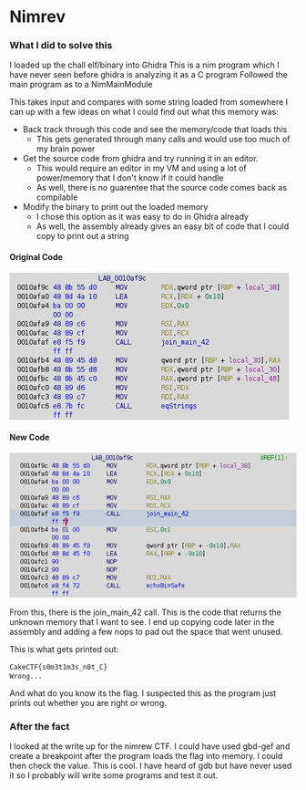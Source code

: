 
# Nimrev

### What I did to solve this

I loaded up the chall elf/binary into Ghidra
This is a nim program which I have never seen before
ghidra is analyzing it as a C program
Followed the main program as to a NimMainModule

This takes input and compares with some string loaded from somewhere
I can up with a few ideas on what I could find out what this memory was:
- Back track through this code and see the memory/code that loads this 
    - This gets generated through many calls and would use too much of my brain power
- Get the source code from ghidra and try running it in an editor. 
    - This would require an editor in my VM and using a lot of power/memory that I don't know if it could handle
    - As well, there is no guarentee that the source code comes back as compilable
- Modify the binary to print out the loaded memory
    - I chose this option as it was easy to do in Ghidra already 
    - As well, the assembly already gives an easy bit of code that I could copy to print out a string

#### Original Code 
![OG_asm](./original_asm.png)

#### New Code
![mod_asm](./modified_asm.png)

From this, there is the join_main_42 call. This is the code that returns the unknown memory that I want to see.
I end up copying code later in the assembly and adding a few nops to pad out the space that went unused. 

This is what gets printed out:

```
CakeCTF{s0m3t1m3s_n0t_C}
Wrong...
```

And what do you know its the flag. I suspected this as the program just prints out whether you are right or wrong.

### After the fact 

I looked at the write up for the nimrew CTF.
I could have used gbd-gef and create a breakpoint after the program loads the flag into memory. 
I could then check the value. This is cool. I have heard of gdb but have never used it so I probably will write some programs and test it out.


